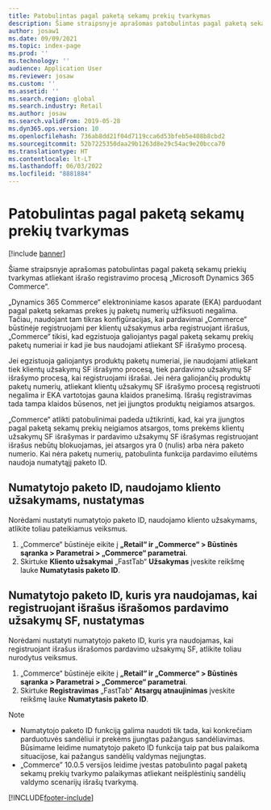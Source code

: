 ```yaml
---
title: Patobulintas pagal paketą sekamų prekių tvarkymas
description: Šiame straipsnyje aprašomas patobulintas pagal paketą sekamų priekių tvarkymas atliekant išrašo registravimo procesą „Microsoft Dynamics 365 Commerce“.
author: josaw1
ms.date: 09/09/2021
ms.topic: index-page
ms.prod: ''
ms.technology: ''
audience: Application User
ms.reviewer: josaw
ms.custom: ''
ms.assetid: ''
ms.search.region: global
ms.search.industry: Retail
ms.author: josaw
ms.search.validFrom: 2019-05-28
ms.dyn365.ops.version: 10
ms.openlocfilehash: 736ab8dd21f04d7119cca6d53bfeb5e408b8cbd2
ms.sourcegitcommit: 52b7225350daa29b1263d8e29c54ac9e20bcca70
ms.translationtype: HT
ms.contentlocale: lt-LT
ms.lasthandoff: 06/03/2022
ms.locfileid: "8881884"
---
```

# <a name="improved-handling-of-batch-tracked-items"></a>Patobulintas pagal paketą sekamų prekių tvarkymas

[!include [banner](includes/banner.md)]

Šiame straipsnyje aprašomas patobulintas pagal paketą sekamų priekių tvarkymas atliekant išrašo registravimo procesą „Microsoft Dynamics 365 Commerce“.

„Dynamics 365 Commerce“ elektroniniame kasos aparate (EKA) parduodant pagal paketą sekamas prekes jų paketų numerių užfiksuoti negalima. Tačiau, naudojant tam tikras konfigūracijas, kai pardavimai „Commerce“ būstinėje registruojami per klientų užsakymus arba registruojant išrašus, „Commerce“ tikisi, kad egzistuoja galiojantys pagal paketą sekamų prekių paketų numeriai ir kad jie bus naudojami atliekant SF išrašymo procesą.

Jei egzistuoja galiojantys produktų paketų numeriai, jie naudojami atliekant tiek klientų užsakymų SF išrašymo procesą, tiek pardavimo užsakymų SF išrašymo procesą, kai registruojami išrašai. Jei nėra galiojančių produktų paketų numerių, atliekant klientų užsakymų SF išrašymo procesą registruoti negalima ir EKA vartotojas gauna klaidos pranešimą. Išrašų registravimas tada tampa klaidos būsenos, net jei įjungtos produktų neigiamos atsargos.

„Commerce“ atlikti patobulinimai padeda užtikrinti, kad, kai yra įjungtos pagal paketą sekamų prekių neigiamos atsargos, toms prekėms klientų užsakymų SF išrašymas ir pardavimo užsakymų SF išrašymas registruojant išrašus nebūtų blokuojamas, jei atsargos yra 0 (nulis) arba nėra paketo numerio. Kai nėra paketų numerių, patobulinta funkcija pardavimo eilutėms naudoja numatytąjį paketo ID.

## <a name="define-the-default-batch-id-that-is-used-for-customer-orders"></a>Numatytojo paketo ID, naudojamo kliento užsakymams, nustatymas

Norėdami nustatyti numatytojo paketo ID, naudojamo kliento užsakymams, atlikite toliau pateikiamus veiksmus.

1. „Commerce“ būstinėje eikite į **„Retail“ ir „Commerce“ \> Būstinės sąranka \> Parametrai \> „Commerce“ parametrai**.
1. Skirtuke **Kliento užsakymai** „FastTab“ **Užsakymas** įveskite reikšmę lauke **Numatytasis paketo ID**.

## <a name="define-the-default-batch-id-that-is-used-for-sales-order-invoicing-through-statement-posting"></a>Numatytojo paketo ID, kuris yra naudojamas, kai registruojant išrašus išrašomos pardavimo užsakymų SF, nustatymas

Norėdami nustatyti numatytojo paketo ID, kuris yra naudojamas, kai registruojant išrašus išrašomos pardavimo užsakymų SF, atlikite toliau nurodytus veiksmus.

1. „Commerce“ būstinėje eikite į **„Retail“ ir „Commerce“ \> Būstinės sąranka \> Parametrai \> „Commerce“ parametrai**.
1. Skirtuke **Registravimas** „FastTab“ **Atsargų atnaujinimas** įveskite reikšmę lauke **Numatytasis paketo ID**.

> [!NOTE]
> - Numatytojo paketo ID funkciją galima naudoti tik tada, kai konkrečiam parduotuvės sandėliui ir prekėms įjungtas pažangus sandėliavimas. Būsimame leidime numatytojo paketo ID funkcija taip pat bus palaikoma situacijose, kai pažangus sandėlių valdymas neįjungtas.
> - „Commerce” 10.0.5 versijos leidime įvestas patobulinto pagal paketą sekamų prekių tvarkymo palaikymas atliekant neišplėstinių sandėlių valdymo scenarijų išrašų tvarkymą.

[!INCLUDE[footer-include](../includes/footer-banner.md)]
